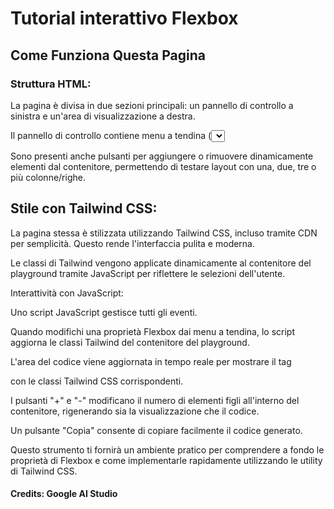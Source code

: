 # Tutorial interattivo Flexbox

## Come Funziona Questa Pagina

### Struttura HTML:

La pagina è divisa in due sezioni principali: un pannello di controllo a sinistra e un'area di visualizzazione a destra.

Il pannello di controllo contiene menu a tendina (<select>) per ogni proprietà Flexbox del contenitore (flex-direction, justify-content, align-items, flex-wrap, e gap).

Sono presenti anche pulsanti per aggiungere o rimuovere dinamicamente elementi dal contenitore, permettendo di testare layout con una, due, tre o più colonne/righe.

## Stile con Tailwind CSS:

La pagina stessa è stilizzata utilizzando Tailwind CSS, incluso tramite CDN per semplicità. Questo rende l'interfaccia pulita e moderna.

Le classi di Tailwind vengono applicate dinamicamente al contenitore del playground tramite JavaScript per riflettere le selezioni dell'utente.

Interattività con JavaScript:

Uno script JavaScript gestisce tutti gli eventi.

Quando modifichi una proprietà Flexbox dai menu a tendina, lo script aggiorna le classi Tailwind del contenitore del playground.

L'area del codice viene aggiornata in tempo reale per mostrare il tag <div> con le classi Tailwind CSS corrispondenti.

I pulsanti "+" e "-" modificano il numero di elementi figli all'interno del contenitore, rigenerando sia la visualizzazione che il codice.

Un pulsante "Copia" consente di copiare facilmente il codice generato.

Questo strumento ti fornirà un ambiente pratico per comprendere a fondo le proprietà di Flexbox e come implementarle rapidamente utilizzando le utility di Tailwind CSS.

#### Credits: Google AI Studio
